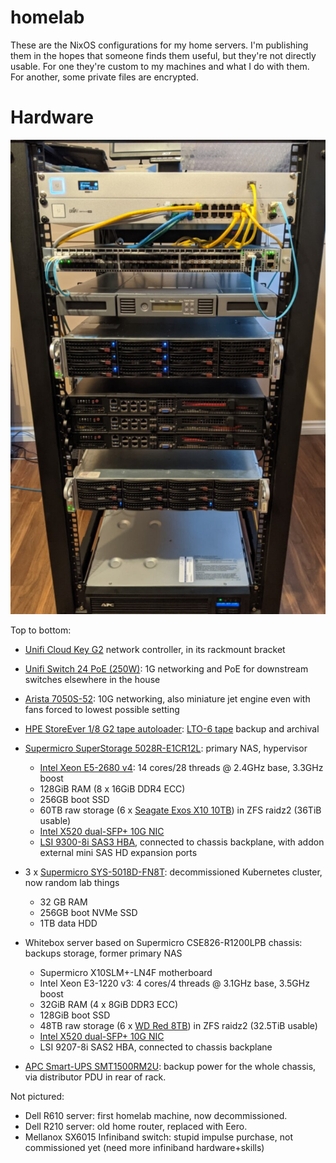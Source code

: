 # homelab

These are the NixOS configurations for my home servers. I'm publishing them in the hopes that someone finds them useful, but they're not directly usable. For one they're custom to my machines and what I do with them. For another, some private files are encrypted.

# Hardware

![rack](img/rack.jpg)

Top to bottom:

 * [Unifi Cloud Key G2](https://ui.com/consoles) network controller, in its rackmount bracket
 * [Unifi Switch 24 PoE (250W)](https://store.ui.com/products/usw-24-poe): 1G networking and PoE for downstream switches elsewhere in the house
 * [Arista 7050S-52](https://www.arista.com/assets/data/pdf/Datasheets/7050S_Datasheet.pdf): 10G networking, also miniature jet engine even with fans forced to lowest possible setting

 * [HPE StoreEver 1/8 G2 tape autoloader](https://www.hpe.com/psnow/doc/c04123291?jumpid=in_lit-psnow-red): [LTO-6 tape](https://en.wikipedia.org/wiki/Linear_Tape-Open#Generations) backup and archival

 * [Supermicro SuperStorage 5028R-E1CR12L](https://www.supermicro.com/en/products/system/2U/5028/SSG-5028R-E1CR12L.cfm): primary NAS, hypervisor
   * [Intel Xeon E5-2680 v4](https://ark.intel.com/content/www/us/en/ark/products/91754/intel-xeon-processor-e52680-v4-35m-cache-2-40-ghz.html): 14 cores/28 threads @ 2.4GHz base, 3.3GHz boost
   * 128GiB RAM (8 x 16GiB DDR4 ECC)
   * 256GB boot SSD
   * 60TB raw storage (6 x [Seagate Exos X10 10TB](https://www.seagate.com/ca/en/enterprise-storage/exos-drives/exos-x-drives/exos-x10/)) in ZFS raidz2 (36TiB usable)
   * [Intel X520 dual-SFP+ 10G NIC](https://www.intel.ca/content/www/ca/en/products/docs/network-io/ethernet/network-adapters/ethernet-x520-server-adapters-brief.html)
   * [LSI 9300-8i SAS3 HBA](https://www.broadcom.com/products/storage/host-bus-adapters/sas-9300-8i), connected to chassis backplane, with addon external mini SAS HD expansion ports

 * 3 x [Supermicro SYS-5018D-FN8T](https://www.supermicro.com/products/system/1u/5018/SYS-5018D-FN8T.cfm): decommissioned Kubernetes cluster, now random lab things
   * 32 GB RAM
   * 256GB boot NVMe SSD
   * 1TB data HDD

 * Whitebox server based on Supermicro CSE826-R1200LPB chassis: backups storage, former primary NAS
   * Supermicro X10SLM+-LN4F motherboard
   * Intel Xeon E3-1220 v3: 4 cores/4 threads @ 3.1GHz base, 3.5GHz boost
   * 32GiB RAM (4 x 8GiB DDR3 ECC)
   * 128GiB boot SSD
   * 48TB raw storage (6 x [WD Red 8TB](https://www.newegg.ca/red-wd80efzx-8tb/p/N82E16822235063)) in ZFS raidz2 (32.5TiB usable)
   * [Intel X520 dual-SFP+ 10G NIC](https://www.intel.ca/content/www/ca/en/products/docs/network-io/ethernet/network-adapters/ethernet-x520-server-adapters-brief.html)
   * LSI 9207-8i SAS2 HBA, connected to chassis backplane

 * [APC Smart-UPS SMT1500RM2U](https://www.apc.com/shop/ca/en/products/APC-Smart-UPS-1500VA-LCD-RM-2U-120V-Not-for-sale-in-CO-VT-or-WA-/P-SMT1500RM2U): backup power for the whole chassis, via distributor PDU in rear of rack.

Not pictured:

 * Dell R610 server: first homelab machine, now decommissioned.
 * Dell R210 server: old home router, replaced with Eero.
 * Mellanox SX6015 Infiniband switch: stupid impulse purchase, not commissioned yet (need more infiniband hardware+skills)
